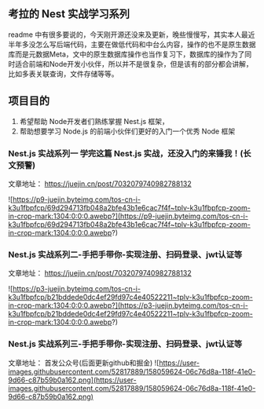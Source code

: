 ## 考拉的 Nest 实战学习系列

readme
中有很多要说的，今天刚开源还没来及更新，晚些慢慢写，其实本人最近半年多没怎么写后端代码，主要在做低代码和中台么内容，操作的也不是原生数据库而是元数据Meta，文中的原生数据库操作也当作复习下，数据库的操作为了同时适合前端和Node开发小伙伴，所以并不是很复杂，但是该有的部分都会讲解，比如多表关联查询，文件存储等等。

## 项目目的

1. 希望帮助 Node开发者们熟练掌握 Nest.js 框架，
2. 帮助想要学习 Node.js 的前端小伙伴们更好的入门一个优秀 Node 框架

### Nest.js 实战系列一 学完这篇 Nest.js 实战，还没入门的来锤我！(长文预警)

文章地址： https://juejin.cn/post/7032079740982788132

![https://p9-juejin.byteimg.com/tos-cn-i-k3u1fbpfcp/69d294713fb048a2bfe43b1e6cac7f4f~tplv-k3u1fbpfcp-zoom-in-crop-mark:1304:0:0:0.awebp?](https://p9-juejin.byteimg.com/tos-cn-i-k3u1fbpfcp/69d294713fb048a2bfe43b1e6cac7f4f~tplv-k3u1fbpfcp-zoom-in-crop-mark:1304:0:0:0.awebp?)

### Nest.js 实战系列二-手把手带你-实现注册、扫码登录、jwt认证等

文章地址： https://juejin.cn/post/7032079740982788132

![https://p3-juejin.byteimg.com/tos-cn-i-k3u1fbpfcp/b21bddede0dc4ef29fd97c4e40522211~tplv-k3u1fbpfcp-zoom-in-crop-mark:1304:0:0:0.awebp?](https://p3-juejin.byteimg.com/tos-cn-i-k3u1fbpfcp/b21bddede0dc4ef29fd97c4e40522211~tplv-k3u1fbpfcp-zoom-in-crop-mark:1304:0:0:0.awebp?)

### Nest.js 实战系列三-手把手带你-实现注册、扫码登录、jwt认证等

文章地址： 首发公众号(后面更新github和掘金)
![https://user-images.githubusercontent.com/52817889/158059624-06c76d8a-118f-41e0-9d66-c87b59b0a162.png](https://user-images.githubusercontent.com/52817889/158059624-06c76d8a-118f-41e0-9d66-c87b59b0a162.png)
